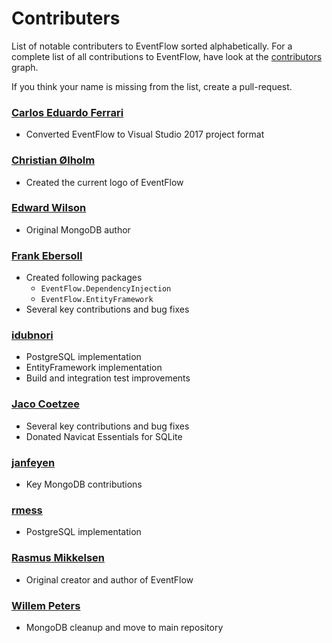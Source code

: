 # Contributers

List of notable contributers to EventFlow sorted alphabetically. For a
complete list of all contributions to EventFlow, have look at the
[contributors](https://github.com/eventflow/EventFlow/graphs/contributors)
graph.

If you think your name is missing from the list, create a pull-request.

### [Carlos Eduardo Ferrari](https://github.com/ceferrari)

* Converted EventFlow to Visual Studio 2017 project format

### [Christian Ølholm](https://github.com/olholm)

* Created the current logo of EventFlow

### [Edward Wilson](https://github.com/edwardwilson)

* Original MongoDB author

### [Frank Ebersoll](https://github.com/frankebersoll)

* Created following packages
  * `EventFlow.DependencyInjection`
  * `EventFlow.EntityFramework`
* Several key contributions and bug fixes

### [idubnori](https://github.com/idubnori)

* PostgreSQL implementation
* EntityFramework implementation
* Build and integration test improvements

### [Jaco Coetzee](https://github.com/JC008)

* Several key contributions and bug fixes
* Donated Navicat Essentials for SQLite

### [janfeyen](https://github.com/janfeyen)

* Key MongoDB contributions

### [rmess](https://github.com/rmess)

* PostgreSQL implementation

### [Rasmus Mikkelsen](https://github.com/rasmus)

* Original creator and author of EventFlow

### [Willem Peters](https://github.com/wgtmpeters)

* MongoDB cleanup and move to main repository

